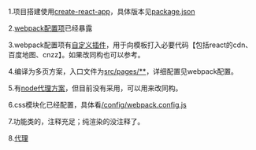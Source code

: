 1.项目搭建使用[create-react-app](https://www.html.cn/create-react-app/docs/getting-started/)，具体版本见[package.json](../package.json)

2.[webpack配置项](../config)已经暴露

3.webpack配置项有[自定义插件](../config/customWebpackPlugin)，用于向模板打入必要代码【包括react的cdn、百度地图、cnzz】。如果改同构也可以参考。

4.编译为多页方案，入口文件为[src/pages/**](../src/pages)，详细配置见webpack配置。

5.有[node代理方案](../public/server)，但目前没有采用，可以用来改同构。

6.css模块化已经配置，具体看[/config/webpack.config.js](../config/webpack.config.js)

7.功能类的，注释充足；纯渲染的没注释了。

8.[代理](目前采用的部署方案.md)

